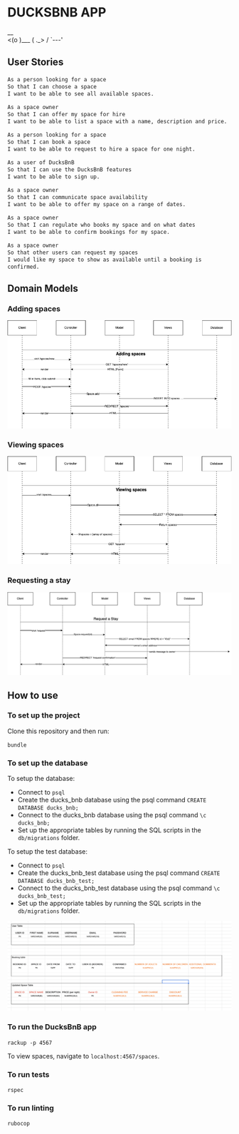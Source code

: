 # DUCKSBNB APP
  __        
<(o )___
 ( ._> /
  `---'

## User Stories

```
As a person looking for a space
So that I can choose a space
I want to be able to see all available spaces.
```

```
As a space owner
So that I can offer my space for hire
I want to be able to list a space with a name, description and price.
```

```
As a person looking for a space
So that I can book a space
I want to be able to request to hire a space for one night.
```

```
As a user of DucksBnB
So that I can use the DucksBnB features
I want to be able to sign up.
```

```
As a space owner
So that I can communicate space availability
I want to be able to offer my space on a range of dates.
```

```
As a space owner
So that I can regulate who books my space and on what dates
I want to be able to confirm bookings for my space.
```

```
As a space owner
So that other users can request my spaces
I would like my space to show as available until a booking is confirmed.
```

## Domain Models
### Adding spaces
![domain-model-adding-spaces](domain-model-adding-spaces.png)

### Viewing spaces
![domain-model-viewing-spaces](domain-model-viewing-spaces.png)

### Requesting a stay
![domain-model-request-stay](domain-model-request-stay.png)


## How to use
### To set up the project

Clone this repository and then run:
```
bundle
```

### To set up the database

To setup the database:
* Connect to `psql`
* Create the ducks_bnb database using the psql command `CREATE DATABASE ducks_bnb;`
* Connect to the ducks_bnb database using the psql command `\c ducks_bnb;`
* Set up the appropriate tables by running the SQL scripts in the `db/migrations` folder. 

To setup the test database:
* Connect to `psql`
* Create the ducks_bnb_test database using the psql command `CREATE DATABASE ducks_bnb_test;`
* Connect to the ducks_bnb_test database using the psql command `\c ducks_bnb_test;`
* Set up the appropriate tables by running the SQL scripts in the `db/migrations` folder.

![database_structure](datebasestructure.png)


### To run the DucksBnB app

```
rackup -p 4567 
```

To view spaces, navigate to `localhost:4567/spaces`.

### To run tests
```
rspec
```

### To run linting
```
rubocop
```
